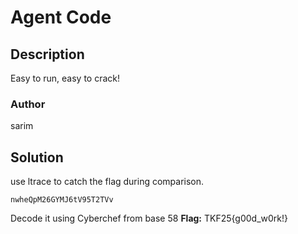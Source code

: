 # Agent Code
## Description
Easy to run, easy to crack!
### Author
sarim
## Solution
use ltrace to catch the flag during comparison.
```
nwheQpM26GYMJ6tV95T2TVv
```
Decode it using Cyberchef from base 58
**Flag:**
TKF25{g00d_w0rk!}
